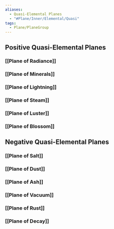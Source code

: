 ```yaml
---
aliases:
  - Quasi-Elemental Planes
  - "#Plane/Inner/Elemental/Quasi"
tags:
  - Plane/PlaneGroup
---
```

## Positive Quasi-Elemental Planes
### [[Plane of Radiance]]
### [[Plane of Minerals]]
### [[Plane of Lightning]]
### [[Plane of Steam]]
### [[Plane of Luster]]
### [[Plane of Blossom]]
## Negative Quasi-Elemental Planes
### [[Plane of Salt]]
### [[Plane of Dust]]
### [[Plane of Ash]]
### [[Plane of Vacuum]]
### [[Plane of Rust]]
### [[Plane of Decay]]